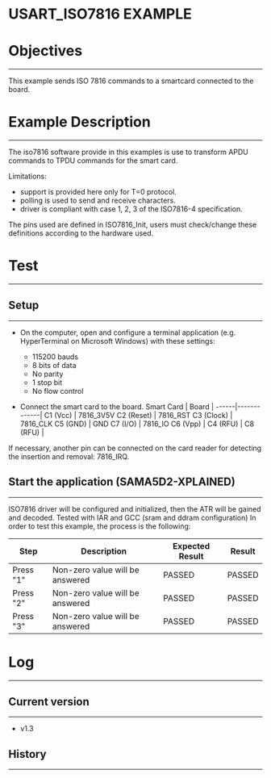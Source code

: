 USART_ISO7816 EXAMPLE
============

# Objectives
------------
This example sends ISO 7816 commands to a smartcard connected to the board.

# Example Description
---------------------
The iso7816 software provide in this examples is use to transform APDU commands
to TPDU commands for the smart card.

Limitations:
- support is provided here only for T=0 protocol.
- polling is used to send and receive characters.
- driver is compliant with case 1, 2, 3 of the ISO7816-4 specification.

The pins used are defined in ISO7816_Init, users must check/change these
definitions according to the hardware used.

# Test
------

## Setup
--------
 - On the computer, open and configure a terminal application
(e.g. HyperTerminal on Microsoft Windows) with these settings:

     - 115200 bauds
     - 8 bits of data
     - No parity
     - 1 stop bit
     - No flow control

 - Connect the smart card to the board.
 Smart Card  | Board |
 ------|-------------|
C1 (Vcc)   | 7816_3V5V
C2 (Reset) | 7816_RST
C3 (Clock) | 7816_CLK
C5 (GND)   | GND
C7 (I/O)   | 7816_IO
C6 (Vpp)   |
C4 (RFU)   |
C8 (RFU)   |

If necessary, another pin can be connected on the card reader for detecting the
insertion and removal: 7816_IRQ.

## Start the application (SAMA5D2-XPLAINED)
--------
ISO7816 driver will be configured and initialized, then the ATR will be gained and decoded.
Tested with IAR and GCC (sram and ddram configuration)
In order to test this example, the process is the following:

Step | Description | Expected Result | Result
-----|-------------|-----------------|-------
Press "1" | Non-zero value will be answered | PASSED | PASSED
Press "2" | Non-zero value will be answered | PASSED | PASSED
Press "3" | Non-zero value will be answered | PASSED | PASSED


# Log
------

## Current version
--------
 - v1.3

## History
--------
